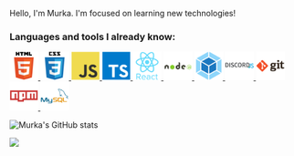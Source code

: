Hello, I'm Murka. I'm focused on learning new technologies!

### Languages and tools I already know:
<p>
    <a href="https://www.w3schools.com/html/">
      <img src="https://raw.githubusercontent.com/devicons/devicon/master/icons/html5/html5-original-wordmark.svg" width="50" height="50" style="max-width: 100%;">
    </a>
    <a href="https://www.w3schools.com/css/">
      <img src="https://raw.githubusercontent.com/devicons/devicon/master/icons/css3/css3-original-wordmark.svg" width="50" height="50" style="max-width: 100%;">
    </a>
    <a href="https://developer.mozilla.org/en-US/docs/Learn/JavaScript/">
      <img src="https://raw.githubusercontent.com/devicons/devicon/master/icons/javascript/javascript-original.svg" width="50" height="50" style="max-width: 100%;">
    </a>
    <a href="https://www.typescriptlang.org/">
      <img src="https://raw.githubusercontent.com/devicons/devicon/master/icons/typescript/typescript-original.svg" width="50" height="50" style="max-width: 100%;">
    </a>
    <a href="https://reactjs.org/">
      <img src="https://raw.githubusercontent.com/devicons/devicon/master/icons/react/react-original-wordmark.svg" width="50" height="50" style="max-width: 100%;">
    </a>
    <a href="https://nodejs.org/en/">
      <img src="https://raw.githubusercontent.com/devicons/devicon/master/icons/nodejs/nodejs-original-wordmark.svg" width="50" height="50" style="max-width: 100%;">
    </a>
    <a href="https://webpack.js.org/">
      <img src="https://raw.githubusercontent.com/devicons/devicon/master/icons/webpack/webpack-original.svg" width="50" height="50" style="max-width: 100%;">
    </a>
    <a href="https://discord.js.org/#/">
      <img src="https://raw.githubusercontent.com/devicons/devicon/master/icons/discordjs/discordjs-original-wordmark.svg" width="50" height="50" style="max-width: 100%;">
    </a>
    <a href="https://git-scm.com/">
      <img src="https://raw.githubusercontent.com/devicons/devicon/master/icons/git/git-original-wordmark.svg" width="50" height="50" style="max-width: 100%;">
    </a>
    <br>
    <a href="https://www.npmjs.com/">
      <img src="https://raw.githubusercontent.com/devicons/devicon/master/icons/npm/npm-original-wordmark.svg" width="50" height="50" style="max-width: 100%;">
    </a>
    <a href="https://www.mysql.com/">
      <img src="https://raw.githubusercontent.com/devicons/devicon/master/icons/mysql/mysql-original-wordmark.svg" width="50" height="50" style="max-width: 100%;">
    </a>
    <br>
 </p>
 
![Murka's GitHub stats](https://github-readme-stats.vercel.app/api?username=Murka007&count_private=true&show_icons=true&theme=aura_dark)

![](https://komarev.com/ghpvc/?username=Murka007&style=flat-square)

